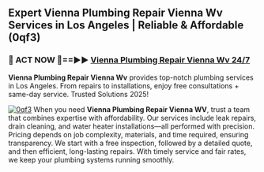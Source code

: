 ## Expert Vienna Plumbing Repair Vienna Wv Services in Los Angeles | Reliable & Affordable (0qf3)  

<h3>🚿 ACT NOW 🌟==►► <a href="https://tinyurl.com/2ne6vx2x" rel="nofollow">Vienna Plumbing Repair Vienna Wv 24/7</a></h3>

**Vienna Plumbing Repair Vienna Wv** provides top-notch plumbing services in Los Angeles. From repairs to installations, enjoy free consultations + same-day service. Trusted Solutions 2025!

[![0qf3](https://i.imgur.com/4PFF4AK.jpeg)](https://tinyurl.com/2ne6vx2x)
When you need **Vienna Plumbing Repair Vienna WV**, trust a team that combines expertise with affordability. Our services include leak repairs, drain cleaning, and water heater installations—all performed with precision. Pricing depends on job complexity, materials, and time required, ensuring transparency. We start with a free inspection, followed by a detailed quote, and then efficient, long-lasting repairs. With timely service and fair rates, we keep your plumbing systems running smoothly.